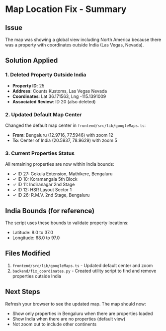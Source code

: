 # Map Location Fix - Summary

## Issue
The map was showing a global view including North America because there was a property with coordinates outside India (Las Vegas, Nevada).

## Solution Applied

### 1. Deleted Property Outside India
- **Property ID**: 25
- **Address**: Counts Kustoms, Las Vegas Nevada
- **Coordinates**: Lat 36.171563, Lng -115.1391009
- **Associated Review**: ID 20 (also deleted)

### 2. Updated Default Map Center
Changed the default map center in `frontend/src/lib/googleMaps.ts`:
- **From**: Bengaluru (12.9716, 77.5946) with zoom 12
- **To**: Center of India (20.5937, 78.9629) with zoom 5

### 3. Current Properties Status
All remaining properties are now within India bounds:
- ✓ ID 27: Gokula Extension, Mathikere, Bengaluru
- ✓ ID 10: Koramangala 5th Block
- ✓ ID 11: Indiranagar 2nd Stage  
- ✓ ID 12: HSR Layout Sector 1
- ✓ ID 26: R.M.V. 2nd Stage, Bengaluru

## India Bounds (for reference)
The script uses these bounds to validate property locations:
- Latitude: 8.0 to 37.0
- Longitude: 68.0 to 97.0

## Files Modified
1. `frontend/src/lib/googleMaps.ts` - Updated default center and zoom
2. `backend/fix_coordinates.py` - Created utility script to find and remove properties outside India

## Next Steps
Refresh your browser to see the updated map. The map should now:
- Show only properties in Bengaluru when there are properties loaded
- Show India when there are no properties (default view)
- Not zoom out to include other continents
